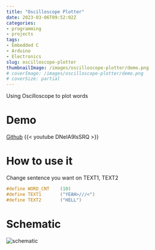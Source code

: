 ```yaml
---
title: "Oscilloscope Plotter"
date: 2023-03-06T09:52:02Z
categories:
- programming
- projects
tags:
- Embedded C
- Arduino
- Electronics
slug: oscilloscope-plotter
thumbnailImage: /images/oscilloscope-plotter/demo.png
# coverImage: /images/oscilloscope-plotter/demo.png
# coverSize: partial
---
```


<!-- for peek -->

Using Oscilloscope to plot words

<!--more-->

# Demo
[Github](https://github.com/armcortex/Arduino_Scope_XY_Text)
{{< youtube DNeIA9IsSRQ >}}

# How to use it
Change sentence you want on TEXT1, TEXT2
```c
#define WORD_CNT    (10)
#define TEXT1       ("YEAH>///<")
#define TEXT2       ("HELL")
``` 


# Schematic
![schematic](/images/oscilloscope-plotter/schematic.jpg)
